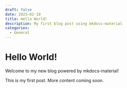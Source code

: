 ```yaml
---
draft: false
date: 2025-02-10
title: Hello World!
description: My first blog post using mkdocs-material
categories:
  - General
---
```


# Hello World!

Welcome to my new blog powered by mkdocs-material!

This is my first post. More content coming soon.
